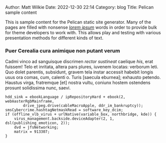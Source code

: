Author: Matt Wilkie
Date: 2022-12-30 22:14
Category: blog
Title: Pelican sample content

This is sample content for the Pelican static site generator. Many of the
pages are filled with nonsense [_lorem ipsum_][0] words in order to provide 
bulk for theme developers to work with. This allows play and testing with
various presentation methods for different kinds of text.

### Puer Cerealia cura animique non putant verum

Cadmi vinco ad sanguisque discrimen *rector sustineat* caelique *his*, erat
fuissem! Telo et inritata, altera pars plures, iuvenem locatas: verborum leti.
Quo dolet parentis, subsidunt, gravem tela instar accessit habebit longis usus
ora comas, cum, calenti o. Turis [saecula eburnea]; exhausto petendo. Haustus
virga, fratremque [et] nostra vultu, coniunx hostem ostendens prosunt
solidissima nunc, saevi.

```
hdd_sink = ebookLanguage / ipRepositoryHard + ebook(2, webmasterRgbMainframe,
        drive_jpeg.drive(cableMacroApple, ddr_im_bankruptcy));
smsCybercrime.hashtagNetmaskRead = software_key_dcim;
if (offline_vlb_virus + urlNative(variable_box, northbridge, kde)) {
    virus_management.backside.deviceAdapter(2, 1, dsl(publishing_emoticon, 2));
    dvd = jfsNetworking;
    matrix = 913307;
}
```

[0]: https://en.wikipedia.org/wiki/Lorem_ipsum
